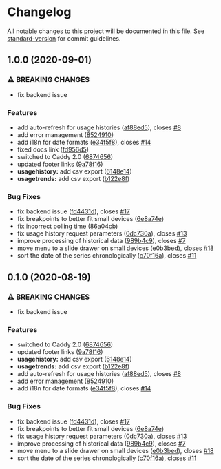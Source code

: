 # Changelog

All notable changes to this project will be documented in this file. See [standard-version](https://github.com/conventional-changelog/standard-version) for commit guidelines.

## 1.0.0 (2020-09-01)


### ⚠ BREAKING CHANGES

* fix backend issue

### Features

* add auto-refresh for usage histories ([af88ed5](https://github.com/2-alchemists/krossboard-ui/commit/af88ed519f62b1b189b86706dac7982b60bcb3be)), closes [#8](https://github.com/2-alchemists/krossboard-ui/issues/8)
* add error management ([8524910](https://github.com/2-alchemists/krossboard-ui/commit/852491092d20615c53572d8091555fe0f993fac7))
* add i18n for date formats ([e34f5f8](https://github.com/2-alchemists/krossboard-ui/commit/e34f5f8f7d1c575befcf1815bc792b8e96a20a16)), closes [#14](https://github.com/2-alchemists/krossboard-ui/issues/14)
* fixed docs link ([fd956d5](https://github.com/2-alchemists/krossboard-ui/commit/fd956d55ed6b55ca386cbe803fdce310f8615d28))
* switched to Caddy 2.0 ([6874656](https://github.com/2-alchemists/krossboard-ui/commit/6874656b4c5143be916848c67e651253d49d4d74))
* updated footer links ([9a78f16](https://github.com/2-alchemists/krossboard-ui/commit/9a78f1630b96d88d3168fde6e56ae66708c70067))
* **usagehistory:** add csv export ([6148e14](https://github.com/2-alchemists/krossboard-ui/commit/6148e14036b6835cf10cf94e5d284102a9ba2f9a))
* **usagetrends:** add csv export ([b122e8f](https://github.com/2-alchemists/krossboard-ui/commit/b122e8fde448a5b5ad65a3f4bd02c3ba7328c273))


### Bug Fixes

* fix backend issue ([fd4431d](https://github.com/2-alchemists/krossboard-ui/commit/fd4431dd11628b40f8dd584b760c5d4e276633a9)), closes [#17](https://github.com/2-alchemists/krossboard-ui/issues/17)
* fix breakpoints to better fit small devices ([6e8a74e](https://github.com/2-alchemists/krossboard-ui/commit/6e8a74e892dfcc6b7a82b94cae9002825e53037d))
* fix incorrect polling time ([86a04cb](https://github.com/2-alchemists/krossboard-ui/commit/86a04cb2bedb5aafba1cf872b23036c2a4d4bfac))
* fix usage history request parameters ([0dc730a](https://github.com/2-alchemists/krossboard-ui/commit/0dc730a4d3e4868fdc564e445e5ad162475e552a)), closes [#13](https://github.com/2-alchemists/krossboard-ui/issues/13)
* improve processing of historical data ([989b4c9](https://github.com/2-alchemists/krossboard-ui/commit/989b4c92ed1c0e74d5c7d0d4d6f6aee7d89f1da2)), closes [#7](https://github.com/2-alchemists/krossboard-ui/issues/7)
* move menu to a slide drawer on small devices ([e0b3bed](https://github.com/2-alchemists/krossboard-ui/commit/e0b3bedbf8394bcb82133064b6dc6acdd62d0b03)), closes [#18](https://github.com/2-alchemists/krossboard-ui/issues/18)
* sort the date of the series chronologically ([c70f16a](https://github.com/2-alchemists/krossboard-ui/commit/c70f16a173860fc045442a15fc25a4e026dd972d)), closes [#11](https://github.com/2-alchemists/krossboard-ui/issues/11)

## 0.1.0 (2020-08-19)


### ⚠ BREAKING CHANGES

* fix backend issue

### Features

* switched to Caddy 2.0 ([6874656](https://github.com/2-alchemists/krossboard-ui/commit/6874656b4c5143be916848c67e651253d49d4d74))
* updated footer links ([9a78f16](https://github.com/2-alchemists/krossboard-ui/commit/9a78f1630b96d88d3168fde6e56ae66708c70067))
* **usagehistory:** add csv export ([6148e14](https://github.com/2-alchemists/krossboard-ui/commit/6148e14036b6835cf10cf94e5d284102a9ba2f9a))
* **usagetrends:** add csv export ([b122e8f](https://github.com/2-alchemists/krossboard-ui/commit/b122e8fde448a5b5ad65a3f4bd02c3ba7328c273))
* add auto-refresh for usage histories ([af88ed5](https://github.com/2-alchemists/krossboard-ui/commit/af88ed519f62b1b189b86706dac7982b60bcb3be)), closes [#8](https://github.com/2-alchemists/krossboard-ui/issues/8)
* add error management ([8524910](https://github.com/2-alchemists/krossboard-ui/commit/852491092d20615c53572d8091555fe0f993fac7))
* add i18n for date formats ([e34f5f8](https://github.com/2-alchemists/krossboard-ui/commit/e34f5f8f7d1c575befcf1815bc792b8e96a20a16)), closes [#14](https://github.com/2-alchemists/krossboard-ui/issues/14)


### Bug Fixes

* fix backend issue ([fd4431d](https://github.com/2-alchemists/krossboard-ui/commit/fd4431dd11628b40f8dd584b760c5d4e276633a9)), closes [#17](https://github.com/2-alchemists/krossboard-ui/issues/17)
* fix breakpoints to better fit small devices ([6e8a74e](https://github.com/2-alchemists/krossboard-ui/commit/6e8a74e892dfcc6b7a82b94cae9002825e53037d))
* fix usage history request parameters ([0dc730a](https://github.com/2-alchemists/krossboard-ui/commit/0dc730a4d3e4868fdc564e445e5ad162475e552a)), closes [#13](https://github.com/2-alchemists/krossboard-ui/issues/13)
* improve processing of historical data ([989b4c9](https://github.com/2-alchemists/krossboard-ui/commit/989b4c92ed1c0e74d5c7d0d4d6f6aee7d89f1da2)), closes [#7](https://github.com/2-alchemists/krossboard-ui/issues/7)
* move menu to a slide drawer on small devices ([e0b3bed](https://github.com/2-alchemists/krossboard-ui/commit/e0b3bedbf8394bcb82133064b6dc6acdd62d0b03)), closes [#18](https://github.com/2-alchemists/krossboard-ui/issues/18)
* sort the date of the series chronologically ([c70f16a](https://github.com/2-alchemists/krossboard-ui/commit/c70f16a173860fc045442a15fc25a4e026dd972d)), closes [#11](https://github.com/2-alchemists/krossboard-ui/issues/11)
